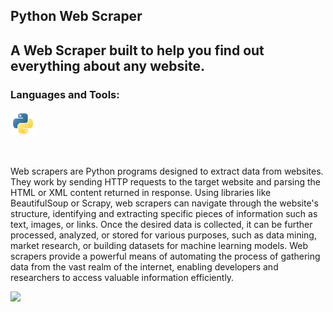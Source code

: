 <h2 align="left">Python Web Scraper</h2>
<h2 align="left">A Web Scraper built to help you find out everything about any website.</h2>
<p align="left">
</p>


<h3 align="left">Languages and Tools:</h3>
<p align="left"> <a href="https://www.python.org" target="_blank" rel="noreferrer"> <img src="https://raw.githubusercontent.com/devicons/devicon/master/icons/python/python-original.svg" alt="python" width="40" height="40"/> </a> </p>
<br>
<p>Web scrapers are Python programs designed to extract data from websites. They work by sending HTTP requests to the target website and parsing the HTML or XML content returned in response. Using libraries like BeautifulSoup or Scrapy, web scrapers can navigate through the website's structure, identifying and extracting specific pieces of information such as text, images, or links. Once the desired data is collected, it can be further processed, analyzed, or stored for various purposes, such as data mining, market research, or building datasets for machine learning models. Web scrapers provide a powerful means of automating the process of gathering data from the vast realm of the internet, enabling developers and researchers to access valuable information efficiently.
</p>

<img src="![Uploading 1 nHfayfdmxAApbg84iMrJqQ.gif…]()">
